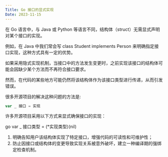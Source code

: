```yaml
---
Title: Go 接口的显式实现
Date: 2023-11-15
---
```


在 Go 语言中，与 Java 或 Python 等语言不同，结构体（struct）无需显式声明对某个接口的实现。

例如，在 Java 中我们常会写 class Student implements Person 来明确指定接口实现，这种方式具有一定的优势。

如果采用隐式实现机制，当接口中的方法发生变更时，之前实现该接口的结构体可能会因缺少某个方法而不再符合接口要求。

然而，在代码的某些地方可能仍然将该结构体作为该接口类型进行传递，从而引发错误。

很多开源项目的解决这种问题的方法是:
```go
var _ 接口 = 实现
```

许多开源项目采用以下方式来显式确保接口的实现：

go
var _ 接口类型 = (*实现类型)(nil)

1. 明确告知用户该结构体实现了特定接口，增强代码的可读性和可维护性；
2. 防止因接口或结构体的变更导致实现关系被意外破坏，建立一种编译期的强绑定检查机制。
